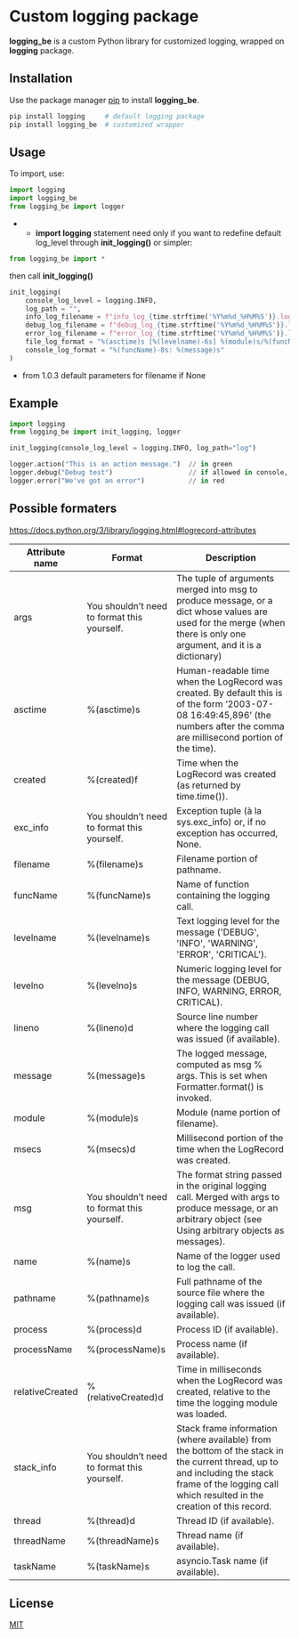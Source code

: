 # Custom logging package

**logging_be** is a custom Python library for customized logging, wrapped on **logging** package.

## Installation
Use the package manager [pip](https://pip.pypa.io/en/stable/) to install **logging_be**.

```bash
pip install logging     # default logging package
pip install logging_be  # customized wrapper
```
## Usage
To import, use:
```python
import logging
import logging_be 
from logging_be import logger
```
* - **import logging** statement need only if you want to redefine default log_level through **init_logging()**
or simpler:
```python
from logging_be import *
```
then call **init_logging()**
```python
init_logging(
    console_log_level = logging.INFO, 
    log_path = "",
    info_log_filename = f"info_log_{time.strftime('%Y%m%d_%H%M%S')}.log", 
    debug_log_filename = f"debug_log_{time.strftime('%Y%m%d_%H%M%S')}.log", 
    error_log_filename = f"error_log_{time.strftime('%Y%m%d_%H%M%S')}.log", 
    file_log_format = "%(asctime)s [%(levelname)-6s] %(module)s/%(funcName)-15s: %(message)s",
    console_log_format = "%(funcName)-8s: %(message)s"
)
```
* from 1.0.3 default parameters for filename if None
## Example
```python
import logging
from logging_be import init_logging, logger

init_logging(console_log_level = logging.INFO, log_path="log")

logger.action("This is an action message.")  // in green
logger.debug("Debug test")                   // if allowed in console, otherwise only to log files
logger.error("We've got an error")           // in red
```
## Possible formaters
https://docs.python.org/3/library/logging.html#logrecord-attributes

|Attribute name|Format|Description|
| ------------- | --- | --- |
|args|You shouldn’t need to format this yourself.|The tuple of arguments merged into msg to produce message, or a dict whose values are used for the merge (when there is only one argument, and it is a dictionary)|
|asctime|%(asctime)s|Human-readable time when the LogRecord was created. By default this is of the form ‘2003-07-08 16:49:45,896’ (the numbers after the comma are millisecond portion of the time).|
|created|%(created)f|Time when the LogRecord was created (as returned by time.time()).|
|exc_info|You shouldn’t need to format this yourself.|Exception tuple (à la sys.exc_info) or, if no exception has occurred, None.
|filename|%(filename)s|Filename portion of pathname.
|funcName|%(funcName)s|Name of function containing the logging call.
|levelname|%(levelname)s|Text logging level for the message ('DEBUG', 'INFO', 'WARNING', 'ERROR', 'CRITICAL').
|levelno|%(levelno)s|Numeric logging level for the message (DEBUG, INFO, WARNING, ERROR, CRITICAL).
|lineno|%(lineno)d|Source line number where the logging call was issued (if available).
|message|%(message)s|The logged message, computed as msg % args. This is set when Formatter.format() is invoked.
|module|%(module)s|Module (name portion of filename).
|msecs|%(msecs)d|Millisecond portion of the time when the LogRecord was created.
|msg|You shouldn’t need to format this yourself.|The format string passed in the original logging call. Merged with args to produce message, or an arbitrary object (see Using arbitrary objects as messages).
|name|%(name)s|Name of the logger used to log the call.
|pathname|%(pathname)s|Full pathname of the source file where the logging call was issued (if available).
|process|%(process)d|Process ID (if available).
|processName|%(processName)s|Process name (if available).
|relativeCreated|%(relativeCreated)d|Time in milliseconds when the LogRecord was created, relative to the time the logging module was loaded.
|stack_info|You shouldn’t need to format this yourself.|Stack frame information (where available) from the bottom of the stack in the current thread, up to and including the stack frame of the logging call which resulted in the creation of this record.
|thread|%(thread)d|Thread ID (if available).
|threadName|%(threadName)s|Thread name (if available).
|taskName|%(taskName)s|asyncio.Task name (if available).

## License

[MIT](https://choosealicense.com/licenses/mit/)